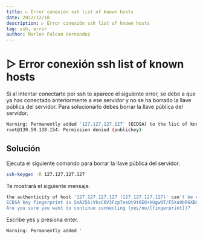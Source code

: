 ```yaml
---
title: ▷ Error conexión ssh list of known hosts
date: 2022/12/18
description: ▷ Error conexión ssh list of known hosts
tag: ssh, error
author: Marlon Falcon Hernandez
---
```


# ▷ Error conexión ssh list of known hosts
Si al intentar conectarte por ssh te aparece el siguiente error, se debe a que ya has conectado anteriormente a ese servidor y no se ha borrado la llave pública del servidor. Para solucionarlo debes borrar la llave pública del servidor.

```bash
Warning: Permanently added '127.127.127.127' (ECDSA) to the list of known hosts.
root@139.59.138.154: Permission denied (publickey).
```


## Solución
Ejecuta el siguiente comando para borrar la llave pública del servidor.
```bash
ssh-keygen -R 127.127.127.127
```

Te mostrará el siguiente mensaje.
```bash
the authenticity of host '127.127.127.127 (127.127.127.127)' can't be established.
ECDSA key fingerprint is SHA256:VksC6V3Fzp7eeQt9t6EO+kUgw9T/F5Xa9bR6XB66lrk.
Are you sure you want to continue connecting (yes/no/[fingerprint])?
```

Escribe yes y presiona enter.
```bash
Warning: Permanently added '
```
